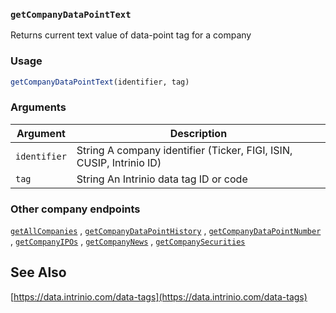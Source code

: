 ### `getCompanyDataPointText`

Returns current text value of data-point tag for a company

### Usage

```r
getCompanyDataPointText(identifier, tag)
```
### Arguments

Argument      |Description
------------- |----------------
```identifier```     |     String A company identifier (Ticker, FIGI, ISIN, CUSIP, Intrinio ID)
```tag```     |     String An Intrinio data tag ID or code

### Other company endpoints

  [`getAllCompanies`](getAllCompanies.html) ,
  [`getCompanyDataPointHistory`](getCompanyDataPointHistory.html) ,
  [`getCompanyDataPointNumber`](getCompanyDataPointNumber.html) ,
  [`getCompanyIPOs`](getCompanyIPOs.html) ,
  [`getCompanyNews`](getCompanyNews.html) ,
  [`getCompanySecurities`](getCompanySecurities.html) 

## See Also

 [https://data.intrinio.com/data-tags](https://data.intrinio.com/data-tags) 
